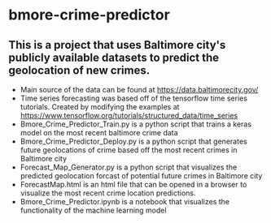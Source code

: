 # bmore-crime-predictor
## This is a project that uses Baltimore city's publicly available datasets to predict the geolocation of new crimes. 
- Main source of the data can be found at https://data.baltimorecity.gov/
- Time series forecasting was based off of the tensorflow time series tutorials. Created by modifying the examples at https://www.tensorflow.org/tutorials/structured_data/time_series
- Bmore_Crime_Predictor_Train.py is a python script that trains a keras model on the most recent baltimore crime data
- Bmore_Crime_Predictor_Deploy.py is a python script that generates future geolocations of crime based off the most recent crimes in Baltimore city
- Forecast_Map_Generator.py is a python script that visualizes the predicted geolocation forcast of potential future crimes in Baltimore city
- ForecastMap.html is an html file that can be opened in a browser to visualize the most recent crime location predictions.
- Bmore_Crime_Predictor.ipynb is a notebook that visualizes the functionality of the machine learning model
